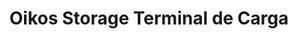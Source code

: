 ---
title: "Oikos Storage Terminal de Carga"
url: /cota/oikos-storage-terminal-de-carga/
shop: alquiler
---